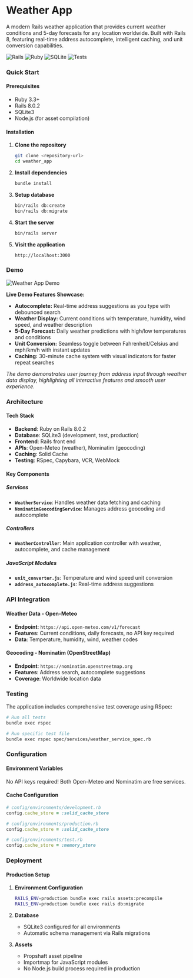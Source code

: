 # Weather App

A modern Rails weather application that provides current weather conditions and 5-day forecasts for any location worldwide. Built with Rails 8, featuring real-time address autocomplete, intelligent caching, and unit conversion capabilities.

![Rails](https://img.shields.io/badge/Rails-8.0.2-red.svg)
![Ruby](https://img.shields.io/badge/Ruby-3.3+-red.svg)
![SQLite](https://img.shields.io/badge/Database-SQLite3-blue.svg)
![Tests](https://img.shields.io/badge/Tests-RSpec-green.svg)


### Quick Start

#### Prerequisites
- Ruby 3.3+ 
- Rails 8.0.2
- SQLite3
- Node.js (for asset compilation)

#### Installation

1. **Clone the repository**
   ```bash
   git clone <repository-url>
   cd weather_app
   ```

2. **Install dependencies**
   ```bash
   bundle install
   ```

3. **Setup database**
   ```bash
   bin/rails db:create
   bin/rails db:migrate
   ```

4. **Start the server**
   ```bash
   bin/rails server
   ```

5. **Visit the application**
   ```
   http://localhost:3000
   ```

### Demo

![Weather App Demo](weather-app-demo.gif)

**Live Demo Features Showcase:**

- **Autocomplete:** Real-time address suggestions as you type with debounced search
- **Weather Display:** Current conditions with temperature, humidity, wind speed, and weather description
- **5-Day Forecast:** Daily weather predictions with high/low temperatures and conditions
- **Unit Conversion:** Seamless toggle between Fahrenheit/Celsius and mph/km/h with instant updates
- **Caching:** 30-minute cache system with visual indicators for faster repeat searches


*The demo demonstrates user journey from address input through weather data display, highlighting all interactive features and smooth user experience.*

### Architecture

#### Tech Stack
- **Backend**: Ruby on Rails 8.0.2
- **Database**: SQLite3 (development, test, production)
- **Frontend**: Rails front end
- **APIs**: Open-Meteo (weather), Nominatim (geocoding)
- **Caching**: Solid Cache
- **Testing**: RSpec, Capybara, VCR, WebMock

#### Key Components

##### Services
- **`WeatherService`**: Handles weather data fetching and caching
- **`NominatimGeocodingService`**: Manages address geocoding and autocomplete

##### Controllers
- **`WeatherController`**: Main application controller with weather, autocomplete, and cache management

##### JavaScript Modules
- **`unit_converter.js`**: Temperature and wind speed unit conversion
- **`address_autocomplete.js`**: Real-time address suggestions

### API Integration

#### Weather Data - Open-Meteo
- **Endpoint**: `https://api.open-meteo.com/v1/forecast`
- **Features**: Current conditions, daily forecasts, no API key required
- **Data**: Temperature, humidity, wind, weather codes

#### Geocoding - Nominatim (OpenStreetMap)
- **Endpoint**: `https://nominatim.openstreetmap.org`
- **Features**: Address search, autocomplete suggestions
- **Coverage**: Worldwide location data

### Testing

The application includes comprehensive test coverage using RSpec:

```bash
# Run all tests
bundle exec rspec

# Run specific test file
bundle exec rspec spec/services/weather_service_spec.rb
```

### Configuration

#### Environment Variables
No API keys required! Both Open-Meteo and Nominatim are free services.

#### Cache Configuration
```ruby
# config/environments/development.rb
config.cache_store = :solid_cache_store

# config/environments/production.rb  
config.cache_store = :solid_cache_store

# config/environments/test.rb
config.cache_store = :memory_store
```

### Deployment

#### Production Setup
1. **Environment Configuration**
   ```bash
   RAILS_ENV=production bundle exec rails assets:precompile
   RAILS_ENV=production bundle exec rails db:migrate
   ```

2. **Database**
   - SQLite3 configured for all environments
   - Automatic schema management via Rails migrations

3. **Assets**
   - Propshaft asset pipeline
   - Importmap for JavaScript modules
   - No Node.js build process required in production
